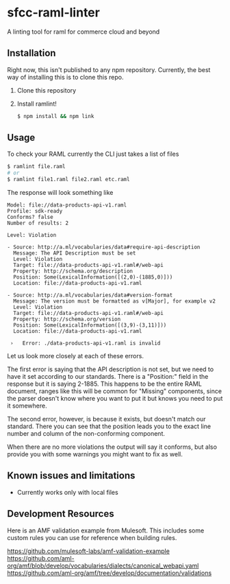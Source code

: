 # sfcc-raml-linter
A linting tool for raml for commerce cloud and beyond


## Installation

Right now, this isn't published to any npm repository.  Currently, the best way of installing this is to clone this repo.

1. Clone this repository
2. Install ramlint!

    ```bash    
    $ npm install && npm link
    ```
## Usage

To check your RAML currently the CLI just takes a list of files

```bash
$ ramlint file.raml
# or
$ ramlint file1.raml file2.raml etc.raml

```

The response will look something like

```
Model: file://data-products-api-v1.raml
Profile: sdk-ready
Conforms? false
Number of results: 2

Level: Violation

- Source: http://a.ml/vocabularies/data#require-api-description
  Message: The API Description must be set
  Level: Violation
  Target: file://data-products-api-v1.raml#/web-api
  Property: http://schema.org/description
  Position: Some(LexicalInformation([(2,0)-(1885,0)]))
  Location: file://data-products-api-v1.raml

- Source: http://a.ml/vocabularies/data#version-format
  Message: The version must be formatted as v[Major], for example v2
  Level: Violation
  Target: file://data-products-api-v1.raml#/web-api
  Property: http://schema.org/version
  Position: Some(LexicalInformation([(3,9)-(3,11)]))
  Location: file://data-products-api-v1.raml

 ›   Error: ./data-products-api-v1.raml is invalid
```

Let us look more closely at each of these errors.

The first error is saying that the API description is not set, but we need to have it set according to our standards.  There is a "Position:" field in the response but it is saying 2-1885. This happens to be the entire RAML document, ranges like this will be common for "Missing" components, since the parser doesn't know where you want to put it but knows you need to put it somewhere.

The second error, however, is because it exists, but doesn't match our standard.  There you can see that the position leads you to the exact line number and column of the non-conforming component. 

When there are no more violations the output will say it conforms, but also provide you with some warnings you might want to fix as well.

## Known issues and limitations

* Currently works only with local files

## Development Resources

Here is an AMF validation example from Mulesoft.  This includes some custom rules you can use for reference when building rules.

https://github.com/mulesoft-labs/amf-validation-example
https://github.com/aml-org/amf/blob/develop/vocabularies/dialects/canonical_webapi.yaml
https://github.com/aml-org/amf/tree/develop/documentation/validations



